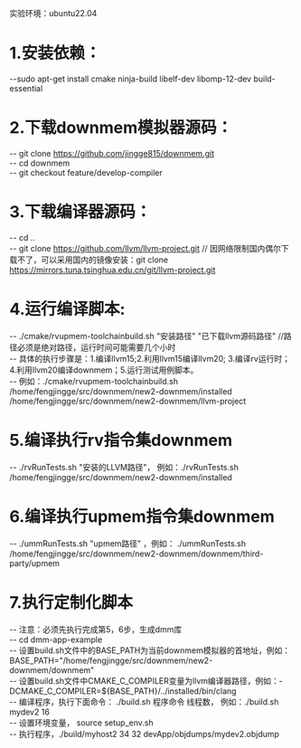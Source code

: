实验环境：ubuntu22.04

# 1.安装依赖：
--sudo apt-get install cmake ninja-build libelf-dev libomp-12-dev build-essential  

# 2.下载downmem模拟器源码：
-- git clone https://github.com/jingge815/downmem.git   
-- cd downmem  
-- git checkout feature/develop-compiler  

# 3.下载编译器源码：
-- cd ..  
-- git clone https://github.com/llvm/llvm-project.git  // 因网络限制国内偶尔下载不了，可以采用国内的镜像安装：git clone https://mirrors.tuna.tsinghua.edu.cn/git/llvm-project.git  

# 4.运行编译脚本:
-- ./cmake/rvupmem-toolchainbuild.sh "安装路径" "已下载llvm源码路径" //路径必须是绝对路径，运行时间可能需要几个小时  
-- 具体的执行步骤是：1.编译llvm15;2.利用llvm15编译llvm20; 3.编译rv运行时；4.利用llvm20编译downmem；5.运行测试用例脚本。  
-- 例如：./cmake/rvupmem-toolchainbuild.sh /home/fengjingge/src/downmem/new2-downmem/installed /home/fengjingge/src/downmem/new2-downmem/llvm-project   

# 5.编译执行rv指令集downmem
-- ./rvRunTests.sh "安装的LLVM路径"， 例如：./rvRunTests.sh /home/fengjingge/src/downmem/new2-downmem/installed  

# 6.编译执行upmem指令集downmem
-- ./ummRunTests.sh "upmem路径" ，例如： ./ummRunTests.sh /home/fengjingge/src/downmem/new2-downmem/downmem/third-party/upmem  

# 7.执行定制化脚本
-- 注意：必须先执行完成第5，6步，生成dmm库  
-- cd dmm-app-example  
-- 设置build.sh文件中的BASE_PATH为当前downmem模拟器的首地址，例如：BASE_PATH="/home/fengjingge/src/downmem/new2-downmem/downmem"    
-- 设置build.sh文件中CMAKE_C_COMPILER变量为llvm编译器路径，例如：-DCMAKE_C_COMPILER=${BASE_PATH}/../installed/bin/clang  
-- 编译程序，执行下面命令： ./build.sh 程序命令 线程数， 例如：./build.sh mydev2 16  
-- 设置环境变量， source setup_env.sh  
-- 执行程序，./build/myhost2 34 32  devApp/objdumps/mydev2.objdump  





